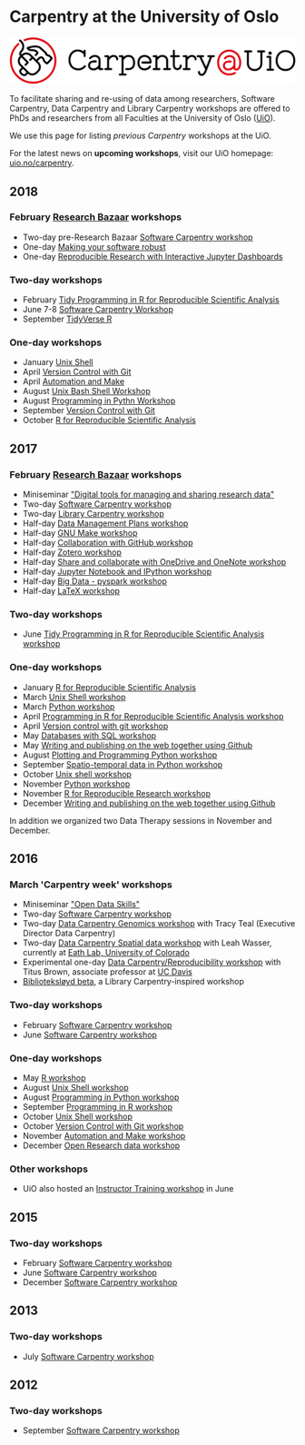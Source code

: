 # Carpentry at the University of Oslo

![](img/uio-carpentry-logo.png)


To facilitate sharing and re-using of data among researchers, Software Carpentry, Data Carpentry and Library Carpentry workshops are offered to PhDs and researchers from all Faculties at the University of Oslo ([UiO](uio.no)).

We use this page for listing *previous Carpentry* workshops at the UiO.
<!-- I put the upcoming workshops in the list, but out-commented them, so they won't be shown. If we the workshop has happened, take the comment brackets away and voilá! -->

For the latest news on **upcoming workshops**, visit our UiO homepage: [uio.no/carpentry](http://uio.no/carpentry).

## 2018

<!-- * June 21-22 [Carpentries in-person Instructor Training](https://uio-carpentry.github.io/2018-06-21-Oslo-ttt/) (POSTPONED) -->

### February [Research Bazaar](http://www.ub.uio.no/english/courses-events/events/all-libraries/2018/resbaz-2018.html) workshops

* Two-day pre-Research Bazaar [Software Carpentry workshop](https://uio-carpentry.github.io/2018-02-05-Oslo/)
* One-day [Making your software robust](https://uio-carpentry.github.io/2018-02-09-robust-sw/)
* One-day [Reproducible Research with Interactive Jupyter Dashboards](https://uio-carpentry.github.io/2018-02-08-dashboards/)

### Two-day workshops

* February [Tidy Programming in R for Reproducible Scientific Analysis](https://uio-carpentry.github.io/2018-02-15-R-tidyverse/)
* June 7-8 [Software Carpentry Workshop](https://uio-carpentry.github.io/2018-06-07-Oslo/)
* September [TidyVerse R](https://uio-carpentry.github.io/2018-09-25-R/)

### One-day workshops

* January [Unix Shell](https://uio-carpentry.github.io/2018-01-18-unix/)
* April [Version Control with Git](https://uio-carpentry.github.io/2018-04-05-Git/)
* April [Automation and Make](https://uio-carpentry.github.io/2018-04-19-make/)
* August [Unix Bash Shell Workshop](https://uio-carpentry.github.io/2018-08-15-unix/)
* August [Programming in Pythn Workshop](https://uio-carpentry.github.io/2018-08-29-python/)
* September [Version Control with Git](https://swcarpentry.github.io/git-novice/)
* October [R for Reproducible Scientific Analysis](https://uio-carpentry.github.io/2018-10-10-R/)
<!-- * October [Databases and SQL](https://uio-carpentry.github.io/2018-10-17-sql/) -->
<!-- * October [Unix Bash Shell](https://uio-carpentry.github.io/2018-10-31-Unix/) -->

## 2017

### February [Research Bazaar](http://www.ub.uio.no/english/courses-events/events/ureal/2017/170201ResBaz.html) workshops

* Miniseminar ["Digital tools for managing and sharing research data"](http://www.ub.uio.no/english/courses-events/events/ureal/2017/170202_presentations)
* Two-day [Software Carpentry workshop](https://uio-carpentry.github.io/2017-02-01-swc/)
* Two-day [Library Carpentry workshop](https://uio-carpentry.github.io/2017-02-02-librarycarpentry/)
* Half-day [Data Management Plans workshop](http://www.ub.uio.no/english/courses-events/courses/other/Carpentry/software-carpentry/time-and-place/170201_datamanagement)
* Half-day [GNU Make workshop](https://uio-carpentry.github.io/2017-02-01-make/)
* Half-day [Collaboration with GitHub workshop](http://www.ub.uio.no/english/courses-events/courses/other/Carpentry/software-carpentry/time-and-place/170202_github)
* Half-day [Zotero workshop](http://www.ub.uio.no/english/courses-events/courses/other/Carpentry/software-carpentry/time-and-place/170202_zotero)
* Half-day [Share and collaborate with OneDrive and OneNote workshop](http://www.ub.uio.no/english/courses-events/courses/other/Carpentry/software-carpentry/time-and-place/170202_OneDrive)
* Half-day [Jupyter Notebook and IPython workshop](http://www.ub.uio.no/english/courses-events/courses/other/Carpentry/software-carpentry/time-and-place/170202_jupyter)
* Half-day [Big Data - pyspark workshop](http://www.ub.uio.no/english/courses-events/courses/other/Carpentry/software-carpentry/time-and-place/170203_bigdata)
* Half-day [LaTeX workshop](http://www.ub.uio.no/english/courses-events/courses/other/Carpentry/software-carpentry/time-and-place/170203_latex)

### Two-day workshops

* June [Tidy Programming in R for Reproducible Scientific Analysis workshop](https://uio-carpentry.github.io/2017-06-06_R_tidyverse/)

### One-day workshops
* January [R for Reproducible Scientific Analysis](http://www.ub.uio.no/english/courses-events/courses/other/Carpentry/software-carpentry/time-and-place/161801_R)
* March [Unix Shell workshop](https://uio-carpentry.github.io/2017-03-15-unix/)
* March [Python workshop](https://uio-carpentry.github.io/2017-03-29-python/)
* April [Programming in R for Reproducible Scientific Analysis workshop](https://uio-carpentry.github.io/2017-04-05_R_tidyverse/)
* April [Version control with git workshop](https://uio-carpentry.github.io/2017-04-26-git/)
* May [Databases with SQL workshop](https://uio-carpentry.github.io/2017-05-10-sql/)
* May [Writing and publishing on the web together using Github](http://www.ub.uio.no/english/courses-events/courses/other/Carpentry/software-carpentry/time-and-place/170524_writing_git)
* August [Plotting and Programming Python workshop](https://uio-carpentry.github.io/2017-08-15-python/)
* September [Spatio-temporal data in Python workshop](https://uio-carpentry.github.io/2017-09-29-geopython/)
* October [Unix shell workshop](https://uio-carpentry.github.io/2017-10-27-unix/)
* November [Python workshop](https://uio-carpentry.github.io/2017-11-10-python/)
* November [R for Reproducible Research workshop](https://uio-carpentry.github.io/2017-11-24-R/)
* December [Writing and publishing on the web together using Github](http://www.ub.uio.no/english/courses-events/courses/other/Carpentry/software-carpentry/time-and-place/171208_github)

In addition we organized two Data Therapy sessions in November and December.

## 2016

### March 'Carpentry week' workshops
* Miniseminar ["Open Data Skills"](https://www.ub.uio.no/english/courses-events/events/ureal/2016/160314dataskills.html)
* Two-day [Software Carpentry workshop](https://uio-carpentry.github.io/2016-03-15-Oslo-SWC/)
* Two-day [Data Carpentry Genomics workshop](http://uio-carpentry.github.io/2016-03-15-Oslo-data-bio/) with Tracy Teal (Executive Director Data Carpentry)
* Two-day [Data Carpentry Spatial data workshop](http://uio-carpentry.github.io/2016-03-15-OSLOdataGeo/) with Leah Wasser, currently at [Eath Lab, University of Colorado](https://www.colorado.edu/earthlab/)
* Experimental one-day [Data Carpentry/Reproducibility workshop](https://2016-oslo-repeatability.readthedocs.io/en/latest/) with Titus Brown, associate professor at [UC Davis](http://ivory.idyll.org/lab/)
* [Biblioteksløyd beta](https://scriptotek.github.io/2016-03-17-BS/), a Library Carpentry-inspired workshop

### Two-day workshops
* February [Software Carpentry workshop](http://uio-carpentry.github.io/2016-02-01-Oslo/)
* June [Software Carpentry workshop](https://uio-carpentry.github.io/2016-06-20-Oslo-SWC/)

### One-day workshops
* May [R workshop](http://uio-carpentry.github.io/2016-05-10-R/)
* August [Unix Shell workshop](https://uio-carpentry.github.io/2016-08-23-unix/)
* August [Programming in Python workshop](https://uio-carpentry.github.io/2016-08-31-python/)
* September [Programming in R workshop](https://uio-carpentry.github.io/2016-09-14-R/)
* October [Unix Shell  workshop](https://uio-carpentry.github.io/2016-10-12-unix/)
* October [Version Control with Git workshop](https://uio-carpentry.github.io/2016-10-26-git/)
* November [Automation and Make workshop](https://uio-carpentry.github.io/2016-11-09-make/)
* December [Open Research data workshop](http://www.ub.uio.no/english/courses-events/courses/other/Carpentry/software-carpentry/time-and-place/161205_RDM)

### Other workshops
* UiO also hosted an [Instructor Training workshop](http://uio-carpentry.github.io/2016-06-30-Oslo-ttt/) in June

## 2015

### Two-day workshops

* February [Software Carpentry workshop](https://karinlag.github.io/2015-02-26-Oslo/)
* June [Software Carpentry workshop](https://lexnederbragt.github.io/2015-06-02-Oslo/)
* December [Software Carpentry workshop](https://huguesfontenelle.github.io/2015-12-02-Oslo/)

## 2013

### Two-day workshops

* July [Software Carpentry workshop](https://swcarpentry.github.io/2013-07-03-oslo/)


## 2012

### Two-day workshops
* September [Software Carpentry workshop](https://swcarpentry.github.io/2012-09-17-oslo/)
